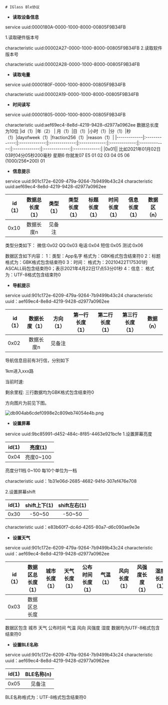     # IGlass Ble协议


* **读取设备信息**

service uuid:0000180A-0000-1000-8000-00805F9B34FB

1.读取硬件版本号

characteristic uuid:00002A27-0000-1000-8000-00805F9B34FB
2.读取软件版本号

characteristic uuid:00002A28-0000-1000-8000-00805F9B34FB

* **读取电量**

service uuid:0000180F-0000-1000-8000-00805F9B34FB

characteristic uuid:00002A19-0000-1000-8000-00805F9B34FB

* **时间读写**

service uuid:00001805-0000-1000-8000-00805F9B34FB

characteristic uuid:aef69ec4-8e8d-4219-9428-d2977a0962ee
数据总长度为10位
|id（1）|年（2）	| 月（1）|日（1）|小时（1）|分（1）|秒（1）|dayofweek（1）|fraction256（1）|reason（1）|
|-------------|:-------------:|:-------------:|:-------------:|:-------------:|:-------------:|:-------------:|:-------------:|:-------------:|:-------------:|
|0x01||
比如2021年01月02日03时04分05秒200毫秒 星期6 你就发07 E5 01 02 03 04 05 06 (1000/256*200) 01

* **信息提示**

service uuid:901c172e-6209-479a-9264-7b9499b43c24
characteristic uuid:aef69ec4-8e8d-4219-9428-d2977a0962ee


|id（1）|数据总长度（1）|类型（1）|类型长度（1）|标题长度（1）|时间长度（1）|信息长度（1）|数据区（n）|
|------------- |:-------------:|:-------------:|:-------------:|:-------------:|:-------------:|:-------------:|:-------------:| 
|0x10|数据长度n|见备注|

类型分类如下：
微信:0x02  QQ:0x03  电话:0x04 短信:0x05  测试:0x06

数据区含如下内容：
1：类型：App名字
格式为：GBK格式包含结束符0
2：标题
格式为：GBK格式包含结束符0
3：时间：
格式为：20210422T175301的ASCALL码包含结束符0；表示2021年4月22日17点53分01秒
4：信息：
格式为：UTF-8格式包含结束符0

* **导航提示**

service uuid:901c172e-6209-479a-9264-7b9499b43c24
characteristic uuid：aef69ec4-8e8d-4219-9428-d2977a0962ee

|id（1）|数据长度（1）|方向（1）|第一行长度（1）|第二行长度（1）|第三行长度（1）|数据（n）|
|------------- |:-------------:|:-------------:|:-------------:|:-------------:|:-------------:|:-------------:|
|0x02|数据长度n|见备注|


导航信息目前有3行信，分别如下

1km进入xxx路 

当前时速: 

剩余里程:
三行数据均为GBK格式包含结束符0


方向图片为前见下图。

![db904ab6cdef0998e2c809eb74054e4b.png](evernotecid://EB2BEEEA-E23B-4DE2-90D5-29813CFB939F/appyinxiangcom/24801643/ENResource/p9)



* **设置屏幕** 

 service uuid:9bc85991-d452-484c-8f85-4463e921bcfe
 1.设置屏幕亮度

|id(1)|亮度(1)|
|--------|:---------:|
|0x04|亮度0~100|
亮度分11档 0~100 每10个单位为一档

characteristic uuid：1b31e06d-2685-4682-94fd-307ef476e708

2.设置屏幕shift

|id(1)|shift上下(1)|shift左右(1)|
|--------|:---------:|:---------:
|0x30|-50~50|-50~50|
characteristic uuid：e83b60f7-dc4d-4265-80a7-d6c090ae9e3e



* **设置天气**

service uuid:901c172e-6209-479a-9264-7b9499b43c24
characteristic uuid：aef69ec4-8e8d-4219-9428-d2977a0962ee

|id（1）|数据区总长度（1）|城市长度（1）|天气长度（1）|公布时间长度（1）|气温（1）|风向长度（1）|风强度长度（1）|湿度长度（1）|数据区（n）|   
|------------- |:-------------:|:-------------:|:-------------:|:-------------:|:-------------:|:-------------:|:-------------:|:-------------:|:-------------:|
|0x03|数据区总长度||||||||见备注|

数据区包含 城市 天气 公布时间 气温 风向 风强度 湿度 数据均为UTF-8格式包含结束符0

* **设置BLE名称**


service uuid:901c172e-6209-479a-9264-7b9499b43c24
characteristic uuid：aef69ec4-8e8d-4219-9428-d2977a0962ee

|id(1)|BLE名称(n)|
|--------|:---------:|
|0x05|见备注|

BLE名称格式为：UTF-8格式包含结束符0

